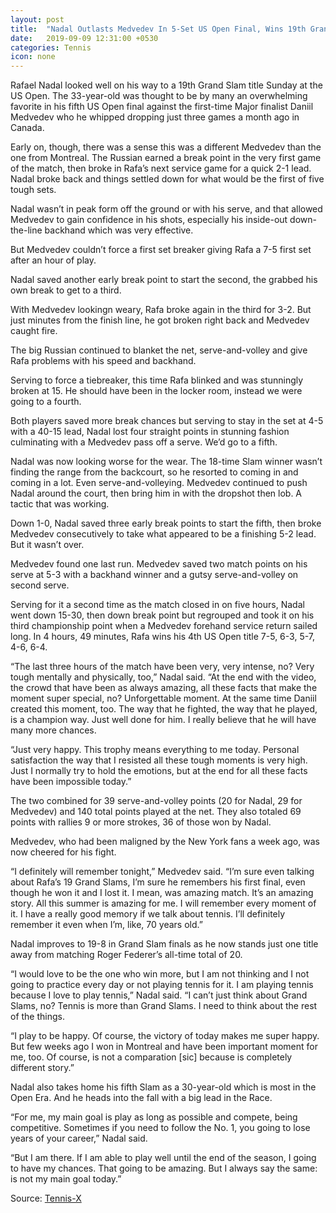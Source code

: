 ```yaml
---
layout: post
title:  "Nadal Outlasts Medvedev In 5-Set US Open Final, Wins 19th Grand Slam"
date:   2019-09-09 12:31:00 +0530
categories: Tennis
icon: none
---
```

Rafael Nadal looked well on his way to a 19th Grand Slam title Sunday at the US Open. The 33-year-old was thought to be by many an overwhelming favorite in his fifth US Open final against the first-time Major finalist Daniil Medvedev who he whipped dropping just three games a month ago in Canada.

Early on, though, there was a sense this was a different Medvedev than the one from Montreal. The Russian earned a break point in the very first game of the match, then broke in Rafa’s next service game for a quick 2-1 lead. Nadal broke back and things settled down for what would be the first of five tough sets.

Nadal wasn’t in peak form off the ground or with his serve, and that allowed Medvedev to gain confidence in his shots, especially his inside-out down-the-line backhand which was very effective.

But Medvedev couldn’t force a first set breaker giving Rafa a 7-5 first set after an hour of play.

Nadal saved another early break point to start the second, the grabbed his own break to get to a third.

With Medvedev lookingn weary, Rafa broke again in the third for 3-2. But just minutes from the finish line, he got broken right back and Medvedev caught fire.

The big Russian continued to blanket the net, serve-and-volley and give Rafa problems with his speed and backhand.

Serving to force a tiebreaker, this time Rafa blinked and was stunningly broken at 15. He should have been in the locker room, instead we were going to a fourth.

Both players saved more break chances but serving to stay in the set at 4-5 with a 40-15 lead, Nadal lost four straight points in stunning fashion culminating with a Medvedev pass off a serve. We’d go to a fifth.

Nadal was now looking worse for the wear. The 18-time Slam winner wasn’t finding the range from the backcourt, so he resorted to coming in and coming in a lot. Even serve-and-volleying. Medvedev continued to push Nadal around the court, then bring him in with the dropshot then lob. A tactic that was working.

Down 1-0, Nadal saved three early break points to start the fifth, then broke Medvedev consecutively to take what appeared to be a finishing 5-2 lead. But it wasn’t over.

Medvedev found one last run. Medvedev saved two match points on his serve at 5-3 with a backhand winner and a gutsy serve-and-volley on second serve.

Serving for it a second time as the match closed in on five hours, Nadal went down 15-30, then down break point but regrouped and took it on his third championship point when a Medvedev forehand service return sailed long. In 4 hours, 49 minutes, Rafa wins his 4th US Open title 7-5, 6-3, 5-7, 4-6, 6-4.

“The last three hours of the match have been very, very intense, no? Very tough mentally and physically, too,” Nadal said. “At the end with the video, the crowd that have been as always amazing, all these facts that make the moment super special, no? Unforgettable moment. At the same time Daniil created this moment, too. The way that he fighted, the way that he played, is a champion way. Just well done for him. I really believe that he will have many more chances.

“Just very happy. This trophy means everything to me today. Personal satisfaction the way that I resisted all these tough moments is very high. Just I normally try to hold the emotions, but at the end for all these facts have been impossible today.”

The two combined for 39 serve-and-volley points (20 for Nadal, 29 for Medvedev) and 140 total points played at the net. They also totaled 69 points with rallies 9 or more strokes, 36 of those won by Nadal.

Medvedev, who had been maligned by the New York fans a week ago, was now cheered for his fight.

“I definitely will remember tonight,” Medvedev said. “I’m sure even talking about Rafa’s 19 Grand Slams, I’m sure he remembers his first final, even though he won it and I lost it. I mean, was amazing match. It’s an amazing story. All this summer is amazing for me. I will remember every moment of it. I have a really good memory if we talk about tennis. I’ll definitely remember it even when I’m, like, 70 years old.”

Nadal improves to 19-8 in Grand Slam finals as he now stands just one title away from matching Roger Federer’s all-time total of 20.

“I would love to be the one who win more, but I am not thinking and I not going to practice every day or not playing tennis for it. I am playing tennis because I love to play tennis,” Nadal said. “I can’t just think about Grand Slams, no? Tennis is more than Grand Slams. I need to think about the rest of the things.

“I play to be happy. Of course, the victory of today makes me super happy. But few weeks ago I won in Montreal and have been important moment for me, too. Of course, is not a comparation [sic] because is completely different story.”

Nadal also takes home his fifth Slam as a 30-year-old which is most in the Open Era. And he heads into the fall with a big lead in the Race.

“For me, my main goal is play as long as possible and compete, being competitive. Sometimes if you need to follow the No. 1, you going to lose years of your career,” Nadal said.

“But I am there. If I am able to play well until the end of the season, I going to have my chances. That going to be amazing. But I always say the same: is not my main goal today.”

Source: [Tennis-X](https://www.tennis-x.com/xblog/2019-09-09/30854.php)
